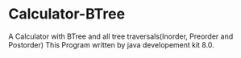 # Calculator-BTree
A Calculator with BTree and all tree traversals(Inorder, Preorder and Postorder)
This Program written by java developement kit 8.0.
